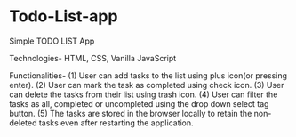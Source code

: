 # Todo-List-app
Simple TODO LIST App

Technologies-
HTML, CSS, Vanilla JavaScript

Functionalities-
(1) User can add tasks to the list using plus icon(or pressing enter).
(2) User can mark the task as completed using check icon.
(3) User can delete the tasks from their list using trash icon.
(4) User can filter the tasks as all, completed or uncompleted using the drop down select tag button.
(5) The tasks are stored in the browser locally to retain the non-deleted tasks even after restarting the application.
  
